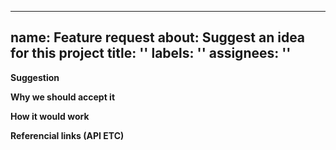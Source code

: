 
---
name: Feature request
about: Suggest an idea for this project
title: ''
labels: ''
assignees: ''
---

**Suggestion**

**Why we should accept it**

**How it would work**

**Referencial links (API ETC)**
